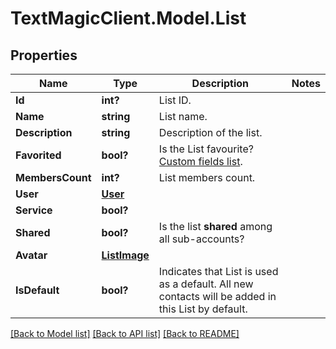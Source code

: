 # TextMagicClient.Model.List
## Properties

Name | Type | Description | Notes
------------ | ------------- | ------------- | -------------
**Id** | **int?** | List ID. | 
**Name** | **string** | List name. | 
**Description** | **string** | Description of the list. | 
**Favorited** | **bool?** | Is the List favourite? [Custom fields list](http://docs.textmagictesting.com/#operation/getFavourites). | 
**MembersCount** | **int?** | List members count. | 
**User** | [**User**](User.md) |  | 
**Service** | **bool?** |  | 
**Shared** | **bool?** | Is the list **shared** among all sub-accounts? | 
**Avatar** | [**ListImage**](ListImage.md) |  | 
**IsDefault** | **bool?** | Indicates that List is used as a default. All new contacts will be added in this List by default. | 

[[Back to Model list]](../README.md#documentation-for-models) [[Back to API list]](../README.md#documentation-for-api-endpoints) [[Back to README]](../README.md)

